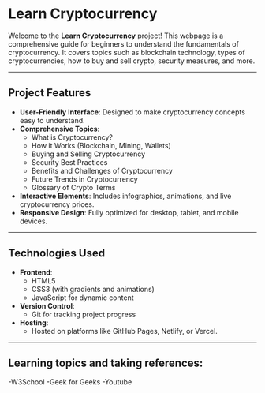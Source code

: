  # **Learn Cryptocurrency**

Welcome to the **Learn Cryptocurrency** project! This webpage is a comprehensive guide for beginners to understand the fundamentals of cryptocurrency. It covers topics such as blockchain technology, types of cryptocurrencies, how to buy and sell crypto, security measures, and more.

----

## **Project Features**

- **User-Friendly Interface**: Designed to make cryptocurrency concepts easy to understand.
- **Comprehensive Topics**:
  - What is Cryptocurrency?
  - How it Works (Blockchain, Mining, Wallets)
  - Buying and Selling Cryptocurrency
  - Security Best Practices
  - Benefits and Challenges of Cryptocurrency
  - Future Trends in Cryptocurrency
  - Glossary of Crypto Terms
- **Interactive Elements**: Includes infographics, animations, and live cryptocurrency prices.
- **Responsive Design**: Fully optimized for desktop, tablet, and mobile devices.

---

## **Technologies Used**

- **Frontend**:
  - HTML5
  - CSS3 (with gradients and animations)
  - JavaScript for dynamic content
- **Version Control**:
  - Git for tracking project progress
- **Hosting**:
  - Hosted on platforms like GitHub Pages, Netlify, or Vercel.

---------

## **Learning topics and taking references**:
 -W3School
 -Geek for Geeks
 -Youtube
 
